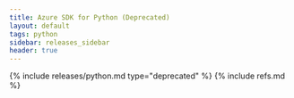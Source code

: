 ```yaml
---
title: Azure SDK for Python (Deprecated)
layout: default
tags: python
sidebar: releases_sidebar
header: true
---
```

{% include releases/python.md type="deprecated" %}
{% include refs.md %}